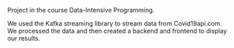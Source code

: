 Project in the course Data-Intensive Programming.

We used the Kafka streaming library to stream data from Covid19api.com. We processed the data and then created a backend and frontend to display our results. 

